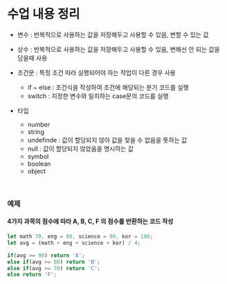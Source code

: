 # 수업 내용 정리

- 변수 : 반복적으로 사용하는 값을 저장해두고 사용할 수 있음, 변할 수 있는 값
- 상수 : 반복적으로 사용하는 값을 저장해두고 사용할 수 있음, 변해선 안 되는 값을 담을때 사용
- 조건문 : 특정 조건 따라 실행되어야 하는 작업이 다른 경우 사용

  - if ~ else : 조건식을 작성하여 조건에 해당되는 분기 코드를 실행
  - switch : 지정한 변수와 일치하는 case문의 코드를 실행

- 타입
  - number
  - string
  - undefinde : 값이 할당되지 않아 값을 찾을 수 없음을 뜻하는 값
  - null : 값이 할당되지 않았음을 명시하는 값
  - symbol
  - boolean
  - object

&nbsp;
&nbsp;

### 예제

#### 4가지 과목의 점수에 따라 A, B, C, F 의 점수를 반환하는 코드 작성

```javascript
let math 70, eng = 80, science = 90, kor = 100;
let avg = (math + eng + science + kor) / 4;

if(avg >= 90) return 'A';
else if(avg >= 80) return 'B';
else if(avg >= 70) return 'C';
else return 'F';
```
